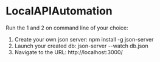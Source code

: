 # LocalAPIAutomation

Run the 1 and 2 on command line of your choice:

1. Create your own json server: npm install -g json-server
2. Launch your created db: json-server --watch db.json
3. Navigate to the URL:  http://localhost:3000/
